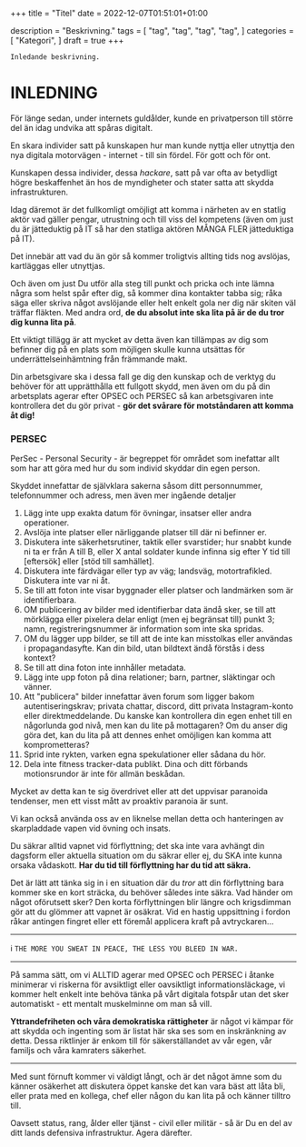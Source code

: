+++
title = "Titel"
date = 2022-12-07T01:51:01+01:00

description = "Beskrivning."
tags = [
    "tag",
    "tag",
    "tag",
    "tag",
]
categories = [
    "Kategori",
]
draft = true
+++

`Inledande beskrivning.`
<!--more-->
# INLEDNING

För länge sedan, under internets guldålder, kunde en privatperson till större del än idag undvika att spåras digitalt. 

En skara individer satt på kunskapen hur man kunde nyttja eller utnyttja den nya digitala motorvägen - internet - till sin fördel. För gott och för ont.

Kunskapen dessa individer, dessa *hackare*, satt på var ofta av betydligt högre beskaffenhet än hos de myndigheter och stater satta att skydda infrastrukturen. 

Idag däremot är det fullkomligt omöjligt att komma i närheten av en statlig aktör vad gäller pengar, utrustning och till viss del kompetens (även om just du är jätteduktig på IT så har den statliga aktören MÅNGA FLER jätteduktiga på IT). 

Det innebär att vad du än gör så kommer troligtvis allting tids nog avslöjas, kartläggas eller utnyttjas. 

Och även om just Du utför alla steg till punkt och pricka och inte lämna några som helst spår efter dig, så kommer dina kontakter tabba sig; råka säga eller skriva något avslöjande eller helt enkelt gola ner dig när skiten väl träffar fläkten. Med andra ord, **de du absolut inte ska lita på är de du tror dig kunna lita på**.

Ett viktigt tillägg är att mycket av detta även kan tillämpas av dig som befinner dig på en plats som möjligen skulle kunna utsättas för underrättelseinhämtning från främmande makt.

Din arbetsgivare ska i dessa fall ge dig den kunskap och de verktyg du behöver för att upprätthålla ett fullgott skydd, men även om du på din arbetsplats agerar efter OPSEC och PERSEC så kan arbetsgivaren inte kontrollera det du gör privat - **gör det svårare för motståndaren att komma åt dig!** 

### PERSEC

PerSec - Personal Security - är begreppet för området som inefattar allt som har att göra med hur du som individ skyddar din egen person. 

Skyddet innefattar de självklara sakerna såsom ditt personnummer, telefonnummer och adress, men även mer ingående detaljer

1. Lägg inte upp exakta datum för övningar, insatser eller andra operationer. 
2. Avslöja inte platser eller närliggande platser till där ni befinner er.
3. Diskutera inte säkerhetsrutiner, taktik eller svarstider; hur snabbt kunde ni ta er från A till B, eller X antal soldater kunde infinna sig efter Y tid till [eftersök] eller [stöd till samhället].
4. Diskutera inte färdvägar eller typ av väg; landsväg, motortrafikled. Diskutera inte var ni åt. 
5. Se till att foton inte visar byggnader eller platser och landmärken som är identifierbara.
6. OM publicering av bilder med identifierbar data ändå sker, se till att mörklägga eller pixelera delar enligt (men ej begränsat till) punkt 3; namn, registreringsnummer är information som inte ska spridas. 
7. OM du lägger upp bilder, se till att de inte kan misstolkas eller användas i propagandasyfte. Kan din bild, utan bildtext ändå förstås i dess kontext? 
8. Se till att dina foton inte innhåller metadata.
9. Lägg inte upp foton på dina relationer; barn, partner, släktingar och vänner. 
10. Att "publicera" bilder innefattar även forum som ligger bakom autentiseringskrav; privata chattar, discord, ditt privata Instagram-konto eller direktmeddelande. Du kanske kan kontrollera din egen enhet till en någorlunda god nivå, men kan du lite på mottagaren? Om du anser dig göra det, kan du lita på att dennes enhet omöjligen kan komma att komprometteras?  
11. Sprid inte rykten, varken egna spekulationer eller sådana du hör.
12. Dela inte fitness tracker-data publikt. Dina och ditt förbands motionsrundor är inte för allmän beskådan.   

Mycket av detta kan te sig överdrivet eller att det uppvisar paranoida tendenser, men ett visst mått av proaktiv paranoia är sunt.

Vi kan också använda oss av en liknelse mellan detta och hanteringen av skarpladdade vapen vid övning och insats.

Du säkrar alltid vapnet vid förflyttning; det ska inte vara avhängt din dagsform eller aktuella situation om du säkrar eller ej, du SKA inte kunna orsaka vådaskott. **Har du tid till förflyttning har du tid att säkra.** 

Det är lätt att tänka sig in i en situation där du *tror* att din förflyttning bara kommer ske en kort sträcka, du behöver således inte säkra. Vad händer om något oförutsett sker? Den korta förflyttningen blir längre och krigsdimman gör att du glömmer att vapnet är osäkrat. Vid en hastig uppsittning i fordon råkar antingen fingret eller ett föremål applicera kraft på avtryckaren...

---
ℹ️ `THE MORE YOU SWEAT IN PEACE, THE LESS YOU BLEED IN WAR. `

---

På samma sätt, om vi ALLTID agerar med OPSEC och PERSEC i åtanke minimerar vi riskerna för avsiktligt eller oavsiktligt informationsläckage, vi kommer helt enkelt inte behöva tänka på vårt digitala fotspår utan det sker automatiskt - ett mentalt muskelminne om man så vill. 

**Yttrandefriheten och våra demokratiska rättigheter** är något vi kämpar för att skydda och ingenting som är listat här ska ses som en inskränkning av detta. Dessa riktlinjer är enkom till för säkerställandet av vår egen, vår familjs och våra kamraters säkerhet. 

--- 

Med sunt förnuft kommer vi väldigt långt, och är det något ämne som du känner osäkerhet att diskutera öppet kanske det kan vara bäst att låta bli, eller prata med en kollega, chef eller någon du kan lita på och känner tilltro till.

Oavsett status, rang, ålder eller tjänst - civil eller militär - så är Du en del av ditt lands defensiva infrastruktur. Agera därefter.
